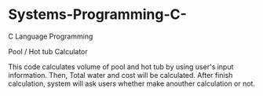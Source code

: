 # Systems-Programming-C-
C Language Programming

Pool / Hot tub Calculator

This code calculates volume of pool and hot tub by using user's input information. Then, Total water and cost will be calculated. 
After finish calculation, system will ask users whether make anouther calculation or not.
